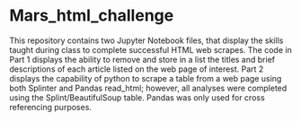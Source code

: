 # Mars_html_challenge

This repository contains two Jupyter Notebook files, that display the skills taught during class to complete successful
HTML web scrapes. The code in Part 1 displays the ability to remove and store in a list the titles and brief descriptions
of each article listed on the web page of interest. Part 2 displays the capability of python to scrape a table from a web page
using both Splinter and Pandas read_html; however, all analyses were completed using the Splint/BeautifulSoup table. Pandas was
only used for cross referencing purposes.
